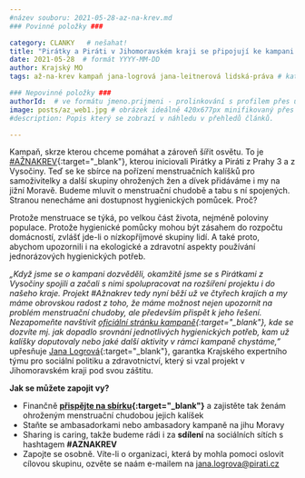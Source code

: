 ```yaml
---
#název souboru: 2021-05-28-az-na-krev.md
### Povinné položky ###

category: CLANKY   # nešahat!
title: "Pirátky a Piráti v Jihomoravském kraji se připojují ke kampani „Až na krev“"
date: 2021-05-28  # formát YYYY-MM-DD
author: Krajský MO
tags: až-na-krev kampaň jana-logrová jana-leitnerová lidská-práva # kategorie odděleny mezerami, např. volby zemědělství životní-prostředí piráti (viz https://jihomoravsky.pirati.cz/tags/)

### Nepovinné položky ###
authorId:  # ve formátu jmeno.prijmeni - prolinkování s profilem přes uid
image: posts/az_web1.jpg # obrázek ideálně 420x677px minifikovaný přes https://tinypng.com/
#description: Popis který se zobrazí v náhledu v přehledů článků.

---
```


Kampaň, skrze kterou chceme pomáhat a zároveň šířit osvětu. To je [#AŽNAKREV](https://www.facebook.com/aznakrev/){:target="_blank"}, kterou iniciovali Pirátky a Piráti z Prahy 3 a z Vysočiny. Teď se ke sbírce na pořízení menstruačních kalíšků pro samoživitelky a další skupiny ohrožených žen a dívek  přidáváme i my na jižní Moravě. Budeme mluvit o menstruační chudobě a tabu s ní spojených. Stranou nenecháme ani dostupnost hygienických pomůcek. Proč?

Protože menstruace se týká, po velkou část života, nejméně poloviny populace. Protože hygienické pomůcky mohou být zásahem do rozpočtu domácností, zvlášť jde-li o nízkopříjmové skupiny lidí. A také proto, abychom upozornili i na ekologické a zdravotní aspekty používání jednorázových hygienických potřeb.

*„Když jsme se o kampani dozvěděli, okamžitě jsme se s Pirátkami z Vysočiny spojili a začali s nimi spolupracovat na rozšíření projektu i do našeho kraje. Projekt #Ažnakrev tedy nyní běží už ve čtyřech krajích a my máme obrovskou radost z toho, že máme možnost nejen upozornit na problém menstruační chudoby, ale především přispět k jeho řešení. Nezapomeňte navštívit [oficiální stránku kampaně](https://www.facebook.com/aznakrev/){:target="_blank"}, kde se dozvíte mj. jak dopadlo srovnání jednotlivých hygienických potřeb, kam už kalíšky doputovaly nebo jaké další aktivity v rámci kampaně chystáme,”* upřesňuje [Jana Logrová](https://jihomoravsky.pirati.cz/lide/jana-logrova/){:target="_blank"}, garantka Krajského expertního týmu pro sociální politiku a zdravotnictví, který si vzal projekt v Jihomoravském kraji pod svou záštitu.

**Jak se můžete zapojit vy?**

- Finančně **[přispějte na sbírku](https://dary.pirati.cz/projekty-kampane/az-na-krev/){:target="_blank"}** a zajistěte tak ženám ohroženým menstruační chudobou jejich kalíšek
- Staňte se ambasadorkami nebo ambasadory kampaně na jihu Moravy
- Sharing is caring, takže budeme rádi i za **sdílení** na sociálních sítích s hashtagem **#AZNAKREV**
- Zapojte se osobně. Víte-li o organizaci, která by mohla pomoci oslovit cílovou skupinu, ozvěte se naám e-mailem na jana.logrova@pirati.cz 
